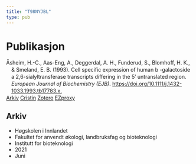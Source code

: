 ```yaml
---
title: "T98NYJBL"
type: pub
---
```

<h1>Publikasjon</h1>
<article id="csl-bib-container-T98NYJBL" class="csl-bib-container">
  <div class="csl-bib-body" style="line-height: 1.35; padding-left: 1em; text-indent:-1em;">
  <div class="csl-entry">&#xC5;sheim, H.-C., Aas-Eng, A., Deggerdal, A. H., Funderud, S., Blomhoff, H. K., &amp; Smeland, E. B. (1993). Cell specific expression of human b -galactoside a 2,6-sialyltransferase transcripts differing in the 5&#x2019; untranslated region. <i>European Journal of Biochemistry (EJB)</i>. <a href="https://doi.org/10.1111/j.1432-1033.1993.tb17783.x.">https://doi.org/10.1111/j.1432-1033.1993.tb17783.x.</a></div>
</div>
  <div class="csl-bib-buttons">
    <a href="#taxonomy-article-T98NYJBL" class="csl-bib-button">Arkiv</a>
    <a href alt="Cristin URL" class="csl-bib-button">Cristin</a>
    <a href alt="Zotero URL" class="csl-bib-button">Zotero</a>
    <a href="http://ezproxy.inn.no/login?url=https://doi.org/10.1111/j.1432-1033.1993.tb17783.x." class="csl-bib-button">EZproxy</a>
  </div>
  <div id="csl-bib-meta-container-T98NYJBL"></div>
</article>
<div id="csl-bib-meta-T98NYJBL" class="csl-bib-meta">
  <article id="taxonomy-article-T98NYJBL" class="taxonomy-article">
    <h1>Arkiv</h1>
    <ul>
      <li>Høgskolen i Innlandet</li>
      <li>Fakultet for anvendt økologi, landbruksfag og bioteknologi</li>
      <li>Institutt for bioteknologi</li>
      <li>2021</li>
      <li>Juni</li>
    </ul>
  </article>
</div>
